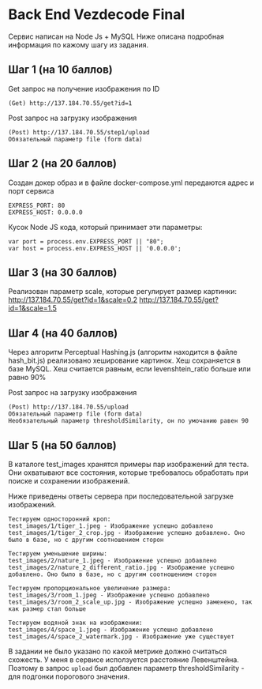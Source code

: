 # Back End Vezdecode Final

Сервис написан на Node Js + MySQL
Ниже описана подробная информация по кажому шагу из задания.

## Шаг 1 (на 10 баллов)

Get запрос на получение изображения по ID
```
(Get) http://137.184.70.55/get?id=1
```

Post запрос на загрузку изображения
```
(Post) http://137.184.70.55/step1/upload
Обязательный параметр file (form data)
```

## Шаг 2 (на 20 баллов)

Создан докер образ и в файле docker-compose.yml передаются адрес и порт сервиса
```
EXPRESS_PORT: 80
EXPRESS_HOST: 0.0.0.0
```

Кусок Node JS кода, который принимает эти параметры:
```
var port = process.env.EXPRESS_PORT || "80";
var host = process.env.EXPRESS_HOST || '0.0.0.0';
```
	
## Шаг 3 (на 30 баллов)

Реализован параметр scale, которые регулирует размер картинки:
http://137.184.70.55/get?id=1&scale=0.2
http://137.184.70.55/get?id=1&scale=1.5
	
## Шаг 4 (на 40 баллов)

Через алгоритм Perceptual Hashing.js (алгоритм находится в файле hash_bit.js) реализовано хеширование картинок. Хеш сохраняется в базе MySQL. Хеш считается равным, если levenshtein_ratio больше или равно 90%

Post запрос на загрузку изображения
```
(Post) http://137.184.70.55/upload
Обязательный параметр file (form data)
Необязательный параметр thresholdSimilarity, он по умочанию равен 90
```

## Шаг 5 (на 50 баллов)

В каталоге test_images хранятся примеры пар изображений для теста. Они охватывают все состояния, которые требовалось обработать при поиске и сохранении изображений.

Ниже приведены ответы сервера при последовательной загрузке изображений.
```
Тестируем односторонний кроп:
test_images/1/tiger_1.jpeg - Изображение успешно добавлено
test_images/1/tiger_2_crop.jpg - Изображение успешно добавлено. Оно было в базе, но с другим соотношением сторон

Тестируем уменьшение ширины:
test_images/2/nature_1.jpeg - Изображение успешно добавлено
test_images/2/nature_2_different_ratio.jpg - Изображение успешно добавлено. Оно было в базе, но с другим соотношением сторон

Тестируем пропорциональное увеличение размера:
test_images/3/room_1.jpeg - Изображение успешно добавлено
test_images/3/room_2_scale_up.jpg - Изображение успешно заменено, так как размер стал больше

Тестируем водяной знак на изображении:
test_images/4/space_1.jpeg - Изображение успешно добавлено
test_images/4/space_2_watermark.jpg - Изображение уже существует
```

В задании не было указано по какой метрике должно считаться схожесть. У меня в сервисе исползуется расстояние Левенштейна. Поэтому в запрос ```upload``` был добавлен параметр thresholdSimilarity - для подгонки порогового значения.

